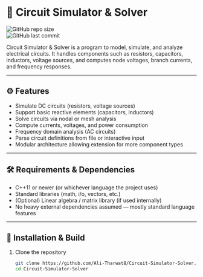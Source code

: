 # 🔌 Circuit Simulator & Solver

![GitHub repo size](https://img.shields.io/github/repo-size/Ali-Tharwat8/Circuit-Simulator-Solver?color=blue)  
![GitHub last commit](https://img.shields.io/github/last-commit/Ali-Tharwat8/Circuit-Simulator-Solver?color=brightgreen)  

Circuit Simulator & Solver is a program to model, simulate, and analyze electrical circuits. It handles components such as resistors, capacitors, inductors, voltage sources, and computes node voltages, branch currents, and frequency responses.

---

## ⚙️ Features

- Simulate DC circuits (resistors, voltage sources)  
- Support basic reactive elements (capacitors, inductors)  
- Solve circuits via nodal or mesh analysis  
- Compute currents, voltages, and power consumption  
- Frequency domain analysis (AC circuits)  
- Parse circuit definitions from file or interactive input  
- Modular architecture allowing extension for more component types  

---

## 🛠 Requirements & Dependencies

- C++11 or newer (or whichever language the project uses)  
- Standard libraries (math, i/o, vectors, etc.)  
- (Optional) Linear algebra / matrix library (if used internally)  
- No heavy external dependencies assumed — mostly standard language features  

---

## 🔧 Installation & Build

1. Clone the repository  
   ```bash
   git clone https://github.com/Ali-Tharwat8/Circuit-Simulator-Solver.git
   cd Circuit-Simulator-Solver
